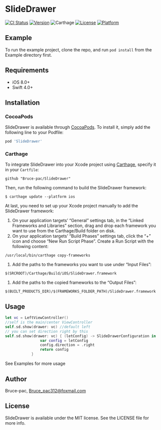 # SlideDrawer

[![CI Status](https://img.shields.io/travis/Bruce-pac/SlideDrawer.svg?style=flat)](https://travis-ci.org/Bruce-pac/SlideDrawer)
[![Version](https://img.shields.io/cocoapods/v/SlideDrawer.svg?style=flat)](https://cocoapods.org/pods/SlideDrawer)
![Carthage](https://camo.githubusercontent.com/3dc8a44a2c3f7ccd5418008d1295aae48466c141/68747470733a2f2f696d672e736869656c64732e696f2f62616467652f43617274686167652d636f6d70617469626c652d3442433531442e7376673f7374796c653d666c6174)
[![License](https://img.shields.io/cocoapods/l/SlideDrawer.svg?style=flat)](https://cocoapods.org/pods/SlideDrawer)
[![Platform](https://img.shields.io/cocoapods/p/SlideDrawer.svg?style=flat)](https://cocoapods.org/pods/SlideDrawer)

## Example

To run the example project, clone the repo, and run `pod install` from the Example directory first.

## Requirements

- iOS 8.0+
- Swift 4.0+

## Installation

### CocoaPods

SlideDrawer is available through [CocoaPods](https://cocoapods.org). To install
it, simply add the following line to your Podfile:

```ruby
pod 'SlideDrawer'
```

### Carthage

To integrate SlideDrawer into your Xcode project using [Carthage](https://github.com/Carthage/Carthage), specify it in your `Cartfile`:

```
github "Bruce-pac/SlideDrawer"
```

Then, run the following command to build the SlideDrawer framework:

```
$ carthage update --platform ios
```

At last, you need to set up your Xcode project manually to add the SlideDrawer framework:

1. On your application targets’ “General” settings tab, in the “Linked Frameworks and Libraries” section, drag and drop each framework you want to use from the Carthage/Build folder on disk.
2. On your application targets’ “Build Phases” settings tab, click the “+” icon and choose “New Run Script Phase”. Create a Run Script with the following content:

```
/usr/local/bin/carthage copy-frameworks
```

1. Add the paths to the frameworks you want to use under “Input Files”:

```
$(SRCROOT)/Carthage/Build/iOS/SlideDrawer.framework
```

1. Add the paths to the copied frameworks to the “Output Files”:

```
$(BUILT_PRODUCTS_DIR)/$(FRAMEWORKS_FOLDER_PATH)/SlideDrawer.framework
```

## Usage

```swift
let vc = LeftViewController()
//self is the main/center ViewController
self.sd.show(drawer: vc) //default left
// you can set direction right by this
self.sd.show(drawer: vc) { (letConfig) -> SlideDrawerConfiguration in
                var config = letConfig
                config.direction = .right
                return config
            }
```

See Examples for more usage

## Author

Bruce-pac, Bruce_pac312@foxmail.com

## License

SlideDrawer is available under the MIT license. See the LICENSE file for more info.
